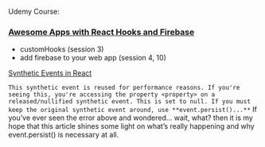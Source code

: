 Udemy Course: 
### [Awesome Apps with React Hooks and Firebase](https://www.udemy.com/course/awesome-apps-with-react-hooks-and-firebase/)


- customHooks (session 3)
- add firebase to your web app (session 4, 10)

[Synthetic Events in React](https://medium.com/@mrewusi/synthetic-events-in-react-4f3de0c827f#:~:text=Synthetic%20Events%20are%20pooled,event%20handler%20has%20been%20called.)

```This synthetic event is reused for performance reasons. If you're seeing this, you're accessing the property <property> on a released/nullified synthetic event. This is set to null. If you must keep the original synthetic event around, use **event.persist()...**```
If you’ve ever seen the error above and wondered… wait, what? then it is my hope that this article shines some light on what’s really happening and why event.persist() is necessary at all.